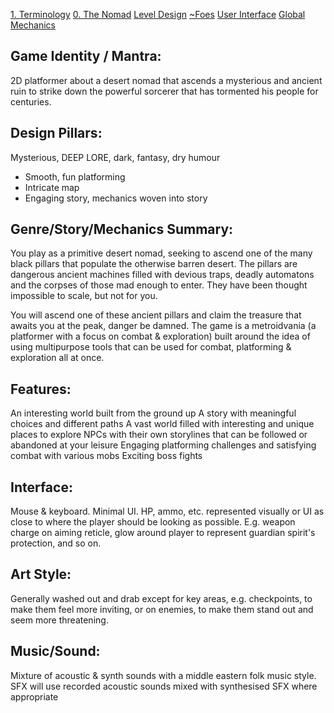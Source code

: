 [1. Terminology](1.%20Terminology.md)
[0. The Nomad](0.%20The%20Nomad.md)
[Level Design](Level%20Design.md)
[~Foes](~Foes.md)
[User Interface](User%20Interface.md)
[Global Mechanics](Global%20Mechanics.md)

## Game Identity / Mantra:
2D platformer about a desert nomad that ascends a mysterious and ancient ruin to strike down the powerful sorcerer that has tormented his people for centuries.

## Design Pillars:
Mysterious, DEEP LORE, dark, fantasy, dry humour
-   Smooth, fun platforming
-   Intricate map
-   Engaging story, mechanics woven into story

## Genre/Story/Mechanics Summary:
You play as a primitive desert nomad, seeking to ascend one of the many black pillars that populate the otherwise barren desert. The pillars are dangerous ancient machines filled with devious traps, deadly automatons and the corpses of those mad enough to enter. They have been thought impossible to scale, but not for you.

You will ascend one of these ancient pillars and claim the treasure that awaits you at the peak, danger be damned. The game is a metroidvania (a platformer with a focus on combat & exploration) built around the idea of using multipurpose tools that can be used for combat, platforming & exploration all at once.

## Features:
An interesting world built from the ground up
A story with meaningful choices and different paths
A vast world filled with interesting and unique places to explore
NPCs with their own storylines that can be followed or abandoned at your leisure
Engaging platforming challenges and satisfying combat with various mobs
Exciting boss fights

## Interface:
Mouse & keyboard. Minimal UI. HP, ammo, etc. represented visually or UI as close to where the player should be looking as possible. E.g. weapon charge on aiming reticle, glow around player to represent guardian spirit's protection, and so on.

## Art Style:
Generally washed out and drab except for key areas, e.g. checkpoints, to make them feel more inviting, or on enemies, to make them stand out and seem more threatening.

## Music/Sound:
Mixture of acoustic & synth sounds with a middle eastern folk music style. SFX will use recorded acoustic sounds mixed with synthesised SFX where appropriate